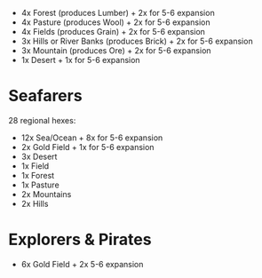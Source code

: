 - 4x Forest (produces Lumber) + 2x for 5-6 expansion
- 4x Pasture (produces Wool) + 2x for 5-6 expansion
- 4x Fields (produces Grain) + 2x for 5-6 expansion
- 3x Hills or River Banks (produces Brick) + 2x for 5-6 expansion
- 3x Mountain (produces Ore) + 2x for 5-6 expansion
- 1x Desert + 1x for 5-6 expansion

# Seafarers

28 regional hexes:

- 12x Sea/Ocean + 8x for 5-6 expansion
- 2x Gold Field + 1x for 5-6 expansion
- 3x Desert
- 1x Field
- 1x Forest
- 1x Pasture
- 2x Mountains
- 2x Hills

# Explorers & Pirates

- 6x Gold Field + 2x 5-6 expansion
